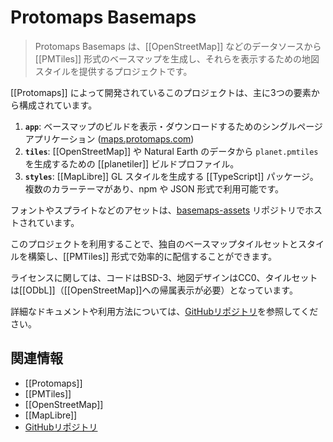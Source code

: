 # Protomaps Basemaps

> Protomaps Basemaps は、[[OpenStreetMap]] などのデータソースから [[PMTiles]] 形式のベースマップを生成し、それらを表示するための地図スタイルを提供するプロジェクトです。

[[Protomaps]] によって開発されているこのプロジェクトは、主に3つの要素から構成されています。

1.  **`app`**: ベースマップのビルドを表示・ダウンロードするためのシングルページアプリケーション ([maps.protomaps.com](https://maps.protomaps.com/))
2.  **`tiles`**: [[OpenStreetMap]] や Natural Earth のデータから `planet.pmtiles` を生成するための [[planetiler]] ビルドプロファイル。
3.  **`styles`**: [[MapLibre]] GL スタイルを生成する [[TypeScript]] パッケージ。複数のカラーテーマがあり、npm や JSON 形式で利用可能です。

フォントやスプライトなどのアセットは、[basemaps-assets](https://github.com/protomaps/basemaps-assets) リポジトリでホストされています。

このプロジェクトを利用することで、独自のベースマップタイルセットとスタイルを構築し、[[PMTiles]] 形式で効率的に配信することができます。

ライセンスに関しては、コードはBSD-3、地図デザインはCC0、タイルセットは[[ODbL]]（[[OpenStreetMap]]への帰属表示が必要）となっています。

詳細なドキュメントや利用方法については、[GitHubリポジトリ](https://github.com/protomaps/basemaps)を参照してください。

## 関連情報

- [[Protomaps]]
- [[PMTiles]]
- [[OpenStreetMap]]
- [[MapLibre]]
- [GitHubリポジトリ](https://github.com/protomaps/basemaps)
